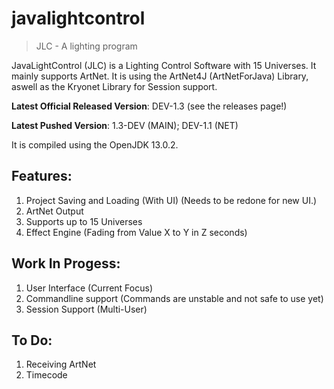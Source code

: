 # javalightcontrol

>JLC - A lighting program

JavaLightControl (JLC) is a Lighting Control Software with 15 Universes. It mainly supports ArtNet. 
It is using the ArtNet4J (ArtNetForJava) Library, aswell as the Kryonet Library for Session support.

**Latest Official Released Version**: DEV-1.3 (see the releases page!)

**Latest Pushed Version**: 1.3-DEV (MAIN); DEV-1.1 (NET)

It is compiled using the OpenJDK 13.0.2. 

## Features:

1. Project Saving and Loading (With UI) (Needs to be redone for new UI.)
2. ArtNet Output
3. Supports up to 15 Universes
4. Effect Engine (Fading from Value X to Y in Z seconds)

## Work In Progess:

1. User Interface (Current Focus)
2. Commandline support (Commands are unstable and not safe to use yet)
3. Session Support (Multi-User)

## To Do:

1. Receiving ArtNet
2. Timecode
